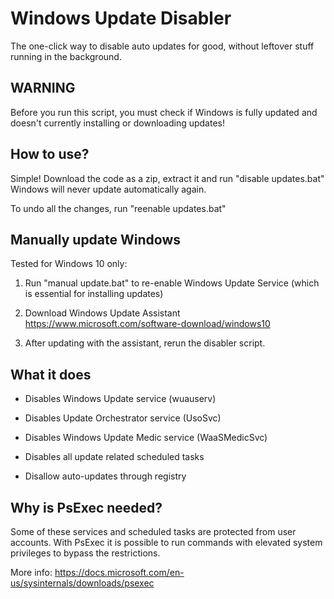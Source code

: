 Windows Update Disabler
===================================
The one-click way to disable auto updates for good, without leftover stuff running in the background.

WARNING
-------------------
Before you run this script, you must check if Windows is fully updated and doesn't currently installing or downloading updates!

How to use?
-------------------

Simple! Download the code as a zip, extract it and run "disable updates.bat"
Windows will never update automatically again.

To undo all the changes, run "reenable updates.bat"

Manually update Windows
-------------------

Tested for Windows 10 only:

1. Run "manual update.bat" to re-enable Windows Update Service (which is essential for installing updates)

2. Download Windows Update Assistant https://www.microsoft.com/software-download/windows10

3. After updating with the assistant, rerun the disabler script.

What it does
-----------

- Disables Windows Update service (wuauserv)

- Disables Update Orchestrator service (UsoSvc)

- Disables Windows Update Medic service (WaaSMedicSvc)

- Disables all update related scheduled tasks

- Disallow auto-updates through registry

Why is PsExec needed?
-----------

Some of these services and scheduled tasks are protected from user accounts. With PsExec it is possible to run commands with elevated system privileges to bypass the restrictions.

More info: https://docs.microsoft.com/en-us/sysinternals/downloads/psexec
